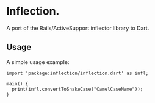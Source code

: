 # Inflection.

A port of the Rails/ActiveSupport inflector library to Dart.

## Usage

A simple usage example:

    import 'package:inflection/inflection.dart' as infl;

    main() {
      print(infl.convertToSnakeCase("CamelCaseName"));
    }
